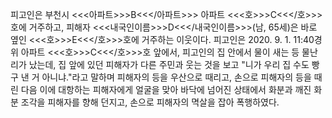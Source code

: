 피고인은 부천시 <<<아파트>>>B<<</아파트>>> 아파트 <<<호>>>C<<</호>>>호에 거주하고, 피해자 <<<내국인이름>>>D<<</내국인이름>>>(남, 65세)은 바로 옆인 <<<호>>>E<<</호>>>호에 거주하는 이웃이다.
피고인은 2020. 9. 1. 11:40경 위 아파트 <<<호>>>C<<</호>>>호 앞에서, 피고인의 집 안에서 물이 새는 등 물난리가 났는데, 집 앞에 있던 피해자가 다른 주민과 웃는 것을 보고 "니가 우리 집 수도 빵구 낸 거 아니냐."라고 말하며 피해자의 등을 우산으로 때리고, 손으로 피해자의 등을 때린 다음 이에 대항하는 피해자에게 얼굴을 맞아 바닥에 넘어진 상태에서 화분과 깨진 화분 조각을 피해자를 향해 던지고, 손으로 피해자의 멱살을 잡아 폭행하였다.